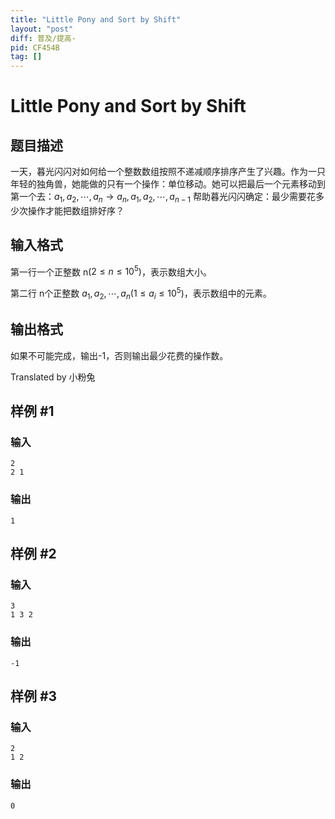 ```yaml
---
title: "Little Pony and Sort by Shift"
layout: "post"
diff: 普及/提高-
pid: CF454B
tag: []
---
```


# Little Pony and Sort by Shift

## 题目描述

一天，暮光闪闪对如何给一个整数数组按照不递减顺序排序产生了兴趣。作为一只年轻的独角兽，她能做的只有一个操作：单位移动。她可以把最后一个元素移动到第一个去：$a_1,a_2,\cdots ,a_n\to a_n,a_1,a_2,\cdots ,a_{n-1}$
帮助暮光闪闪确定：最少需要花多少次操作才能把数组排好序？

## 输入格式

第一行一个正整数 n$(2\le n\le 10^5)$，表示数组大小。

第二行 n个正整数 $a_1,a_2,\cdots,a_n (1\le a_i\le 10^5)$，表示数组中的元素。

## 输出格式

如果不可能完成，输出-1，否则输出最少花费的操作数。

Translated by 小粉兔

## 样例 #1

### 输入

```
2
2 1

```

### 输出

```
1

```

## 样例 #2

### 输入

```
3
1 3 2

```

### 输出

```
-1

```

## 样例 #3

### 输入

```
2
1 2

```

### 输出

```
0

```

